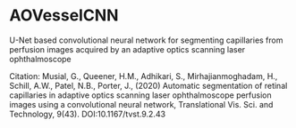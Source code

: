 # AOVesselCNN
U-Net based convolutional neural network for segmenting capillaries from perfusion images acquired by an adaptive optics scanning laser ophthalmoscope

Citation:
Musial, G., Queener, H.M., Adhikari, S., Mirhajianmoghadam, H., Schill, A.W., Patel, N.B., Porter, J., (2020) Automatic segmentation of retinal capillaries in adaptive optics scanning laser ophthalmoscope perfusion images using a convolutional neural network, Translational Vis. Sci. and Technology, 9(43). DOI:10.1167/tvst.9.2.43
